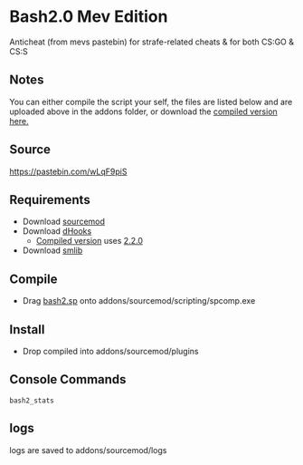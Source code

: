 # Bash2.0 Mev Edition
Anticheat (from mevs pastebin) for strafe-related cheats & for both CS:GO & CS:S

## Notes
You can either compile the script your self, the files are listed below and are uploaded above in the addons folder, or download the [compiled version here.](https://github.com/isteinbrook/bash2/blob/master/bash2.smx)

## Source
https://pastebin.com/wLqF9piS

## Requirements
* Download [sourcemod](https://www.sourcemod.net/downloads.php?branch=stable)
* Download [dHooks](https://forums.alliedmods.net/showthread.php?t=180114)
  * [Compiled version](https://github.com/isteinbrook/bash2/blob/master/bash2.smx) uses [2.2.0](http://users.alliedmods.net/~drifter/builds/dhooks/2.2/dhooks-2.2.0-hg126-linux.tar.gz)
* Download [smlib](https://github.com/splewis/smlib)

## Compile
* Drag [bash2.sp](https://github.com/isteinbrook/bash2/blob/master/bash2.sp) onto addons/sourcemod/scripting/spcomp.exe

## Install
* Drop compiled into addons/sourcemod/plugins

## Console Commands
```bash2_stats```

## logs
logs are saved to addons/sourcemod/logs
